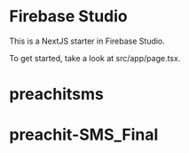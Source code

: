 # Firebase Studio

This is a NextJS starter in Firebase Studio.

To get started, take a look at src/app/page.tsx.
# preachitsms
# preachit-SMS_Final
